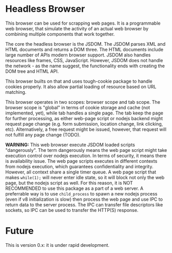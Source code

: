 # Headless Browser

This browser can be used for scrapping web pages. It is a programmable web browser, that simulate the activity of an 
actual web browser by combining multiple components that work together.

The core the headless browser is the JSDOM. The JSDOM parses XML and HTML documents and returns a DOM three. The HTML 
documents include large number of APIs modern browser support. JSDOM also handles resources like frames, CSS,
JavaScript. However, JSDOM does not handle the network - as the name suggest, the functionality ends with creating the 
DOM tree and HTML API.

This browser builts on that and uses tough-cookie package to handle cookies properly. It also allow partial loading of 
resource based on URL matching.

This browser operates in two scopes: browser scope and tab scope. The browser scope is "global" in terms of cookie 
storage and cache (not implemented, yet), while tab handles a single page. The tab keep the page for further 
processing, as either web-page script or nodejs backend might request page change (e.g. form submission, location 
change, link clicking, etc). Alternatively, a free request might be issued, however, that request will not fulfill any 
page change (TODO).

**WARNING:** This web browser execute JSDOM loaded scripts "dangerously". The term dangerously means the web page 
script might take execution control over nodejs execution. In terms of security, it means there is availability issue. 
The web page scripts executes in different contexts from nodejs execution, which guarantees confidentiality and 
integrity. However, all context share a single timer queue. A web page script that makes ``while(1);`` will never enter 
idle state, so it will block not only the web page, but the nodejs script as well. For this reason, it is 
NOT RECOMMENDED to use this package as a part of a web server. A preferrable way is to use ``child_process`` to spawn a 
new nodejs process (even if v8 initialization is slow) then process the web page and use IPC to return data to the 
server process. The IPC can transfer file descriptors like sockets, so IPC can be used to transfer the HTTP(S) response.

# Future

This is version 0.x: it is under rapid development.